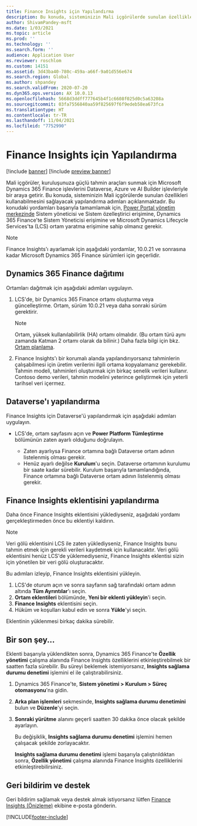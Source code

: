 ```yaml
---
title: Finance Insights için Yapılandırma
description: Bu konuda, sisteminizin Mali içgörülerde sunulan özellikleri kullanabilmesini sağlayacak yapılandırma adımları açıklanmaktadır.
author: ShivamPandey-msft
ms.date: 1/03/2021
ms.topic: article
ms.prod: ''
ms.technology: ''
ms.search.form: ''
audience: Application User
ms.reviewer: roschlom
ms.custom: 14151
ms.assetid: 3d43ba40-780c-459a-a66f-9a01d556e674
ms.search.region: Global
ms.author: shpandey
ms.search.validFrom: 2020-07-20
ms.dyn365.ops.version: AX 10.0.13
ms.openlocfilehash: 5668d3ddff777645b4f1c6608f025d0c5a63208a
ms.sourcegitcommit: 03fa7556840aa59f825697f6f9edeb58ea673fca
ms.translationtype: HT
ms.contentlocale: tr-TR
ms.lasthandoff: 11/04/2021
ms.locfileid: "7752990"
---
```

# <a name="configuration-for-finance-insights"></a>Finance Insights için Yapılandırma

[!include [banner](../includes/banner.md)]
[!include [preview banner](../includes/preview-banner.md)]

Mali içgörüler, kuruluşunuza güçlü tahmin araçları sunmak için Microsoft Dynamics 365 Finance işlevlerini Dataverse, Azure ve AI Builder işlevleriyle bir araya getirir. Bu konuda, sisteminizin Mali içgörülerde sunulan özellikleri kullanabilmesini sağlayacak yapılandırma adımları açıklanmaktadır. Bu konudaki yordamları başarıyla tamamlamak için, [Power Portal yönetim merkezinde](https://admin.powerplatform.microsoft.com/) Sistem yöneticisi ve Sistem özelleştirici erişimine, Dynamics 365 Finance'te Sistem Yöneticisi erişimine ve Microsoft Dynamics Lifecycle Services'ta (LCS) ortam yaratma erişimine sahip olmanız gerekir.

> [!NOTE]
> Finance Insights'ı ayarlamak için aşağıdaki yordamlar, 10.0.21 ve sonrasına kadar Microsoft Dynamics 365 Finance sürümleri için geçerlidir.

## <a name="deploy-dynamics-365-finance"></a>Dynamics 365 Finance dağıtımı

Ortamları dağıtmak için aşağıdaki adımları uygulayın.

1. LCS'de, bir Dynamics 365 Finance ortamı oluşturma veya güncelleştirme. Ortam, sürüm 10.0.21 veya daha sonraki sürüm gerektirir.

    > [!NOTE]
    > Ortam, yüksek kullanılabilirlik (HA) ortamı olmalıdır. (Bu ortam türü aynı zamanda Katman 2 ortamı olarak da bilinir.) Daha fazla bilgi için bkz. [Ortam planlama](../../fin-ops-core/fin-ops/imp-lifecycle/environment-planning.md).

2. Finance Insights'ı bir korumalı alanda yapılandırıyorsanız tahminlerin çalışabilmesi için üretim verilerini ilgili ortama kopyalamanız gerekebilir. Tahmin modeli, tahminleri oluşturmak için birkaç senelik verileri kullanır. Contoso demo verileri, tahmin modelini yeterince geliştirmek için yeterli tarihsel veri içermez. 

## <a name="configure-dataverse"></a>Dataverse'ı yapılandırma

Finance Insights için Dataverse'ü yapılandırmak için aşağıdaki adımları uygulayın.

- LCS'de, ortam sayfasını açın ve **Power Platform Tümleştirme** bölümünün zaten ayarlı olduğunu doğrulayın.

    - Zaten ayarlıysa Finance ortamına bağlı Dataverse ortam adının listelenmiş olması gerekir.
    - Henüz ayarlı değilse **Kurulum**'u seçin. Dataverse ortamının kurulumu bir saate kadar sürebilir. Kurulum başarıyla tamamlandığında, Finance ortamına bağlı Dataverse ortam adının listelenmiş olması gerekir.

## <a name="configure-the-finance-insights-add-in"></a>Finance Insights eklentisini yapılandırma

Daha önce Finance Insights eklentisini yüklediyseniz, aşağıdaki yordamı gerçekleştirmeden önce bu eklentiyi kaldırın.

> [!NOTE]
> Veri gölü eklentisini LCS ile zaten yüklediyseniz, Finance Insights bunu tahmin etmek için gerekli verileri kaydetmek için kullanacaktır. Veri gölü eklentisini henüz LCS'de yüklemediyseniz, Finance Insights eklentisi sizin için yönetilen bir veri gölü oluşturacaktır.

Bu adımları izleyip, Finance Insights eklentisini yükleyin.

1. LCS'de oturum açın ve sonra sayfanın sağ tarafındaki ortam adının altında **Tüm Ayrıntılar**'ı seçin.
2. **Ortam eklentileri** bölümünde, **Yeni bir eklenti yükleyin**'i seçin.
3. **Finance Insights** eklentisini seçin.
4. Hüküm ve koşulları kabul edin ve sonra **Yükle**'yi seçin.

Eklentinin yüklenmesi birkaç dakika sürebilir.

## <a name="one-last-thing"></a>Bir son şey...

Eklenti başarıyla yüklendikten sonra, Dynamics 365 Finance'te **Özellik yönetimi** çalışma alanında Finance Insights özelliklerini etkinleştirebilmek bir saatten fazla sürebilir. Bu süreyi beklemek istemiyorsanız, **Insights sağlama durumu denetimi** işlemini el ile çalıştırabilirsiniz. 

1. Dynamics 365 Finance'te, **Sistem yönetimi \> Kurulum \> Süreç otomasyonu**'na gidin.
2. **Arka plan işlemleri** sekmesinde, **Insights sağlama durumu denetimini** bulun ve **Düzenle**'yi seçin.
3. **Sonraki yürütme** alanını geçerli saatten 30 dakika önce olacak şekilde ayarlayın.

   Bu değişiklik, **Insights sağlama durumu denetimi** işlemini hemen çalışacak şekilde zorlayacaktır.

   **Insights sağlama durumu denetimi** işlemi başarıyla çalıştırıldıktan sonra, **Özellik yönetimi** çalışma alanında Finance Insights özelliklerini etkinleştirebilirsiniz.

## <a name="feedback-and-support"></a>Geri bildirim ve destek

Geri bildirim sağlamak veya destek almak istiyorsanız lütfen [Finance Insights (Önizleme)](mailto:fiap@microsoft.com) ekibine e-posta gönderin.

[!INCLUDE[footer-include](../../includes/footer-banner.md)]
